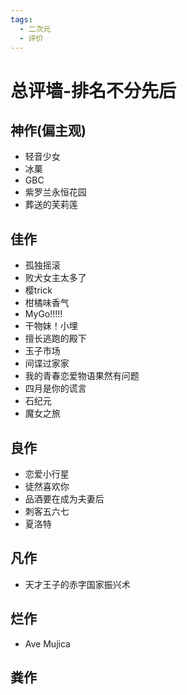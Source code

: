 ```yaml
---
tags:
  - 二次元
  - 评价  
---
```


# 总评墙-排名不分先后

## 神作(偏主观)

+ 轻音少女
+ 冰菓
+ GBC
+ 紫罗兰永恒花园
+ 葬送的芙莉莲



## 佳作

+ 孤独摇滚
+ 败犬女主太多了
+ 樱trick
+ 柑橘味香气
+ MyGo!!!!!
+ 干物妹！小埋
+ 擅长逃跑的殿下
+ 玉子市场
+ 间谍过家家
+ 我的青春恋爱物语果然有问题
+ 四月是你的谎言
+ 石纪元
+ 魔女之旅

## 良作

+ 恋爱小行星
+ 徒然喜欢你
+ 品酒要在成为夫妻后
+ 刺客五六七
+ 夏洛特

## 凡作

+ 天才王子的赤字国家振兴术


## 烂作

+ Ave Mujica

## 粪作